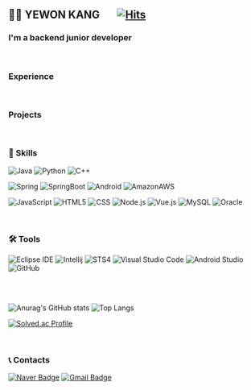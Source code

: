 ## 👩‍💻 YEWON KANG &nbsp; &nbsp; &nbsp; [![Hits](https://hits.seeyoufarm.com/api/count/incr/badge.svg?url=https%3A%2F%2Fgithub.com%2Fyewonkang00&count_bg=%2311609C&title_bg=%2300264B&icon=&icon_color=%2300264B&title=hits&edge_flat=false)](https://hits.seeyoufarm.com)


### I'm a backend junior developer
<!--
**yewonkang00/yewonkang00** is a ✨ _special_ ✨ repository because its `README.md` (this file) appears on your GitHub profile.

Here are some ideas to get you started:

- 🔭 I’m currently working on ...
- 🌱 I’m currently learning ...
- 👯 I’m looking to collaborate on ...
- 🤔 I’m looking for help with ...
- 💬 Ask me about ...
- 📫 How to reach me: ...
- 😄 Pronouns: ...
- ⚡ Fun fact: ...
-->

<br/>

### Experience


<br/>

### Projects

<br/>


### 💪 Skills
![Java](https://img.shields.io/badge/Java-007396.svg?&style=for-the-badge&logo=Java&logoColor=white)
![Python](https://img.shields.io/badge/Python-3776AB.svg?&style=for-the-badge&logo=Python&logoColor=white)
![C++](https://img.shields.io/badge/c++-00599C?style=for-the-badge&logo=c%2B%2B&logoColor=white)

![Spring](https://img.shields.io/badge/Spring-6DB33F.svg?&style=for-the-badge&logo=Spring&logoColor=white)
![SpringBoot](https://img.shields.io/badge/springboot-6DB33F?style=for-the-badge&logo=springboot&logoColor=white)
![Android](https://img.shields.io/badge/Android-3DDC84.svg?&style=for-the-badge&logo=Android&logoColor=white)
![AmazonAWS](https://img.shields.io/badge/amazonaws-232F3E?style=for-the-badge&logo=amazonaws&logoColor=white)

![JavaScript](https://img.shields.io/badge/JavaScript-F7DF1E.svg?&style=for-the-badge&logo=JavaScript&logoColor=white)
![HTML5](https://img.shields.io/badge/HTML5-E34F26.svg?&style=for-the-badge&logo=HTML5&logoColor=white)
![CSS](https://img.shields.io/badge/css-1572B6?style=for-the-badge&logo=css3&logoColor=white)
![Node.js](https://img.shields.io/badge/node.js-339933?style=for-the-badge&logo=Node.js&logoColor=white)
![Vue.js](https://img.shields.io/badge/vue.js-4FC08D?style=for-the-badge&logo=vue.js&logoColor=white)
![MySQL](https://img.shields.io/badge/MySQL-4479A1.svg?&style=for-the-badge&logo=MySQL&logoColor=white)
![Oracle](https://img.shields.io/badge/Oracle-F80000.svg?&style=for-the-badge&logo=Oracle&logoColor=white)

<br/>

### 🛠️ Tools
![Eclipse IDE](https://img.shields.io/badge/Eclipse%20IDE-2C2255.svg?&style=for-the-badge&logo=Eclipse%20IDE&logoColor=white)
![Intellij](https://img.shields.io/badge/intellij%20idea-000000.svg?&style=for-the-badge&logo=intellij%20idea&logoColor=white)
![STS4](https://img.shields.io/badge/STS4-6DB33F.svg?&style=for-the-badge&logo=STS4&logoColor=white)
![Visual Studio Code](https://img.shields.io/badge/VSCode-007ACC.svg?&style=for-the-badge&logo=Visual%20Studio%20Code&logoColor=white)
![Android Studio](https://img.shields.io/badge/Android%20Studio-3DDC84.svg?&style=for-the-badge&logo=Android%20Studio&logoColor=white)
![GitHub](https://img.shields.io/badge/github-181717?style=for-the-badge&logo=github&logoColor=white)

<br/>
<br/>

![Anurag's GitHub stats](https://github-readme-stats.vercel.app/api?username=yewonkang00&show_icons=true&theme=default) ![Top Langs](https://github-readme-stats.vercel.app/api/top-langs/?username=yewonkang00&layout=compact&theme=transparent)

[![Solved.ac Profile](http://mazassumnida.wtf/api/v2/generate_badge?boj=yewon00000)](https://solved.ac/yewon00000/)

<br/>

### 📞 Contacts
[![Naver Badge](https://img.shields.io/badge/Naver-03C75A?style=flat-square&logo=Naver&logoColor=white&link=mailto:yewon00000@naver.com)](mailto:yewon00000@naver.com)
[![Gmail Badge](https://img.shields.io/badge/Gmail-d14836?style=flat-square&logo=Gmail&logoColor=white&link=mailto:yewon2789@gmail.com)](mailto:yewon2789@gmail.com)
